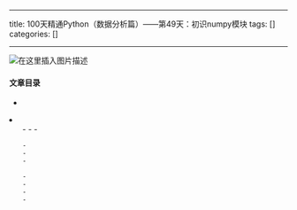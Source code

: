 
--- 
title:  100天精通Python（数据分析篇）——第49天：初识numpy模块 
tags: []
categories: [] 

---
<img src="https://img-blog.csdnimg.cn/9633f3bb7c3643d0a6989e51c0470ac6.gif#pic_center" alt="在这里插入图片描述">



#### 文章目录

  - 
  <li>
   <ul>
    - 
    - 
    - 
   
    - 
    - 
    - 
   
    - 
    - 
    - 
    - 
   
